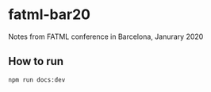 # fatml-bar20
Notes from FATML conference in Barcelona, Janurary 2020


## How to run

```bash
npm run docs:dev
```